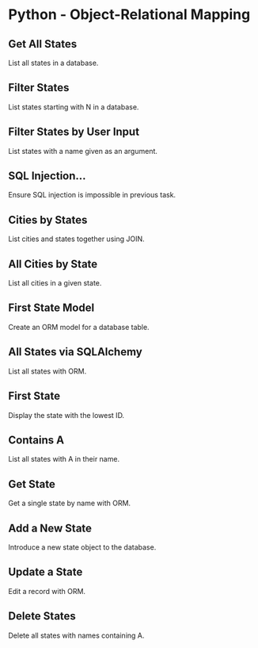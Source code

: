 # Python - Object-Relational Mapping

## Get All States
List all states in a database.

## Filter States
List states starting with N in a database.

## Filter States by User Input
List states with a name given as an argument.

## SQL Injection...
Ensure SQL injection is impossible in previous task.

## Cities by States
List cities and states together using JOIN.

## All Cities by State
List all cities in a given state.

## First State Model
Create an ORM model for a database table.

## All States via SQLAlchemy
List all states with ORM.

## First State
Display the state with the lowest ID.

## Contains A
List all states with A in their name.

## Get State
Get a single state by name with ORM.

## Add a New State
Introduce a new state object to the database.

## Update a State
Edit a record with ORM.

## Delete States
Delete all states with names containing A.

